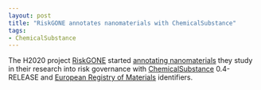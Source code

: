 ```yaml
---
layout: post
title: "RiskGONE annotates nanomaterials with ChemicalSubstance"
tags:
- ChemicalSubstance
---
```


The H2020 project [RiskGONE](https://riskgone.eu/) started [annotating nanomaterials](https://h2020-riskgone.github.io/riskgone-materials/) they study
in their research into risk governance with [ChemicalSubstance](https://bioschemas.org/profiles/ChemicalSubstance/0.4-RELEASE) 0.4-RELEASE and
[European Registry of Materials](https://chemrxiv.org/engage/chemrxiv/article-details/60e6e05a338e92a5cd08ff69) identifiers.
